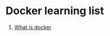 # Docker learning list
1. [What is docker](https://github.com/kow3388/docker_learning/tree/main/what_is_docker)
